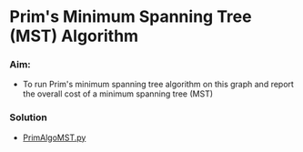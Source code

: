 # Prim's Minimum Spanning Tree (MST) Algorithm 

### Aim: 
- To run Prim's minimum spanning tree algorithm on this graph and report the overall cost of a 
minimum spanning tree (MST)

### Solution
- [PrimAlgoMST.py](https://github.com/jitendrabhamare/Python-Data-Structures-Algorithms/blob/master/PrimAlgoMST.py)
